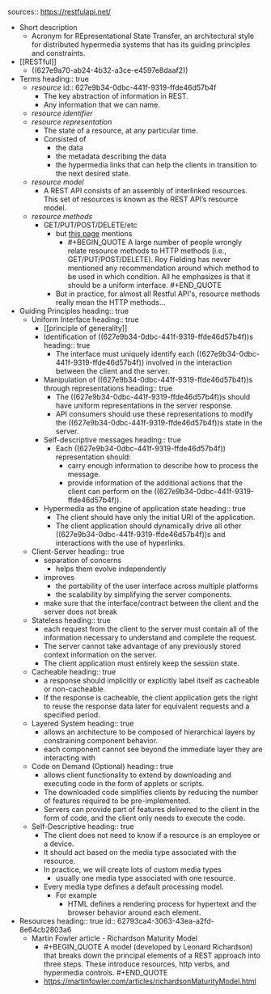 sources:: https://restfulapi.net/

- Short description
	- Acronym for REpresentational State Transfer,  an architectural style for distributed hypermedia systems that has its guiding principles and constraints.
- [[RESTful]]
	- ((627e9a70-ab24-4b32-a3ce-e4597e8daaf2))
- Terms
  heading:: true
	- _resource_
	  id:: 627e9b34-0dbc-441f-9319-ffde46d57b4f
		- The key abstraction of information in REST.
		- Any information that we can name.
	- _resource identifier_
	- _resource representation_
		- The state of a resource, at any particular time.
		- Consisted of
			- the data
			- the metadata describing the data
			- the hypermedia links that can help the clients in transition to the next desired state.
	- _resource model_
		- A REST API consists of an assembly of interlinked resources. This set of resources is known as the REST API’s resource model.
	- _resource methods_
		- GET/PUT/POST/DELETE/etc
			- but [this page](https://restfulapi.net/) mentions
				- #+BEGIN_QUOTE
				  A large number of people wrongly relate resource methods to HTTP methods (i.e., GET/PUT/POST/DELETE). Roy Fielding has never mentioned any recommendation around which method to be used in which condition. All he emphasizes is that it should be a uniform interface.
				  #+END_QUOTE
			- But in practice, for almost all Restful API's, resource methods really mean  the HTTP methods...
- Guiding Principles
  heading:: true
	- Uniform Interface
	  heading:: true
		- [[principle of generality]]
		- Identification of ((627e9b34-0dbc-441f-9319-ffde46d57b4f))s
		  heading:: true
			- The interface must uniquely identify each ((627e9b34-0dbc-441f-9319-ffde46d57b4f)) involved in the interaction between the client and the server.
		- Manipulation of ((627e9b34-0dbc-441f-9319-ffde46d57b4f))s through representations
		  heading:: true
			- The ((627e9b34-0dbc-441f-9319-ffde46d57b4f))s should have uniform representations in the server response.
			- API consumers should use these representations to modify the ((627e9b34-0dbc-441f-9319-ffde46d57b4f))s state in the server.
		- Self-descriptive messages
		  heading:: true
			- Each ((627e9b34-0dbc-441f-9319-ffde46d57b4f)) representation should:
				- carry enough information to describe how to process the message.
				- provide information of the additional actions that the client can perform on the ((627e9b34-0dbc-441f-9319-ffde46d57b4f)).
		- Hypermedia as the engine of application state
		  heading:: true
			- The client should have only the initial URI of the application.
			- The client application should dynamically drive all other ((627e9b34-0dbc-441f-9319-ffde46d57b4f))s and interactions with the use of hyperlinks.
	- Client-Server
	  heading:: true
		- separation of concerns
			- helps them evolve independently
		- improves
			- the portability of the user interface across multiple platforms
			- the scalability by simplifying the server components.
		- make sure that the interface/contract between the client and the server does not break
	- Stateless
	  heading:: true
		- each request from the client to the server must contain all of the information necessary to understand and complete the request.
		- The server cannot take advantage of any previously stored context information on the server.
		- The client application must entirely keep the session state.
	- Cacheable
	  heading:: true
		- a response should implicitly or explicitly label itself as cacheable or non-cacheable.
		- If the response is cacheable, the client application gets the right to reuse the response data later for equivalent requests and a specified period.
	- Layered System
	  heading:: true
		- allows an architecture to be composed of hierarchical layers by constraining component behavior.
		- each component cannot see beyond the immediate layer they are interacting with
	- Code on Demand (Optional)
	  heading:: true
		- allows client functionality to extend by downloading and executing code in the form of applets or scripts.
		- The downloaded code simplifies clients by reducing the number of features required to be pre-implemented.
		- Servers can provide part of features delivered to the client in the form of code, and the client only needs to execute the code.
	- Self-Descriptive
	  heading:: true
		- The client does not need to know if a resource is an employee or a device.
		- It should act based on the media type associated with the resource.
		- In practice, we will create lots of custom media types
			- usually one media type associated with one resource.
		- Every media type defines a default processing model.
			- For example
				- HTML defines a rendering process for hypertext and the browser behavior around each element.
- Resources
  heading:: true
  id:: 62793ca4-3063-43ea-a2fd-8e64cb2803a6
	- Martin Fowler article - Richardson Maturity Model
		- #+BEGIN_QUOTE
		  A model (developed by Leonard Richardson) that breaks down the principal elements of a REST approach into three steps. These introduce resources, http verbs, and hypermedia controls.
		  #+END_QUOTE
		- https://martinfowler.com/articles/richardsonMaturityModel.html